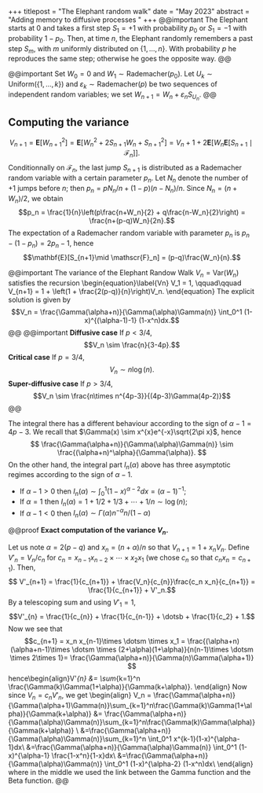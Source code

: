 +++
titlepost = "The Elephant random walk"
date = "May 2023"
abstract = "Adding memory to diffusive processes "
+++
@@important
The Elephant starts at 0 and takes a first step $S_1=+1$ with probability $p_0$ or $S_1 = -1$ with probability $1-p_0$. Then, at time $n$, the Elephant randomly remembers a past step $S_m$, with $m$ uniformly distributed on $\{1, \dotsc, n\}$. With probability $p$ he reproduces the same step; otherwise he goes the opposite way. 
@@

@@important 
Set $W_0=0$ and $W_1 \sim \mathrm{Rademacher}(p_0)$. Let $U_k \sim \mathrm{Uniform}(\{1, \dotsc, k\})$ and $\varepsilon_k \sim \mathrm{Rademacher}(p)$ be two sequences of independent random variables; we set $W_{n+1} = W_n + \varepsilon_n S_{U_n}$. 
@@ 

## Computing the variance
$$V_{n+1}=\mathbf{E}[W_{n+1}^2] = \mathbf{E}[W_n^2 + 2S_{n+1}W_n + S_{n+1}^2]=V_n + 1 + 2\mathbf{E}[W_n\mathbf{E}[S_{n+1}\mid \mathscr{F}_n]].$$ 
Conditionnally on $\mathscr{F}_n$, the last jump $S_{n+1}$ is distributed as a Rademacher random variable with a certain parameter $p_n$. Let $N_n$ denote the number of +1 jumps before $n$; then $p_n = pN_n/n + (1-p)(n-N_n)/n$. Since $N_n = (n+W_n)/2$, we obtain
$$p_n = \frac{1}{n}\left(p\frac{n+W_n}{2} + q\frac{n-W_n}{2}\right) = \frac{n+(p-q)W_n}{2n}.$$
The expectation of a Rademacher random variable with parameter $p_n$ is $p_n - (1-p_n) = 2p_n -1$, hence
$$\mathbf{E}[S_{n+1}\mid \mathscr{F}_n] = (p-q)\frac{W_n}{n}.$$

@@important
The variance of the Elephant Randow Walk $V_n = \mathrm{Var}(W_n)$ satisfies the recursion
\begin{equation}\label{Vn}
V_1 = 1, \qquad\qquad V_{n+1} = 1 + \left(1 + \frac{2(p-q)}{n}\right)V_n.
\end{equation}
The explicit solution is given by
$$V_n = \frac{\Gamma(\alpha+n)}{\Gamma(\alpha)\Gamma(n)} \int_0^1 (1-x)^{(\alpha-1)-1} (1-x^n)dx.$$
@@
@@important
**Diffusive case**
If $p<3/4$, 
$$V_n \sim \frac{n}{3-4p}.$$
**Critical case**
If $p=3/4$, 
$$V_n \sim n\log(n).$$
**Super-diffusive case**
If $p>3/4$, 
$$V_n \sim \frac{n\times n^{4p-3}}{(4p-3)\Gamma(4p-2)}$$
@@

The integral there has a different behaviour according to the sign of $\alpha-1 = 4p-3$. We recall that $\Gamma(x) \sim x^{x}e^{-x}\sqrt{2\pi x}$, hence 
$$ \frac{\Gamma(\alpha+n)}{\Gamma(\alpha)\Gamma(n)} \sim \frac{(\alpha+n)^\alpha}{\Gamma(\alpha)}. $$
On the other hand, the integral part $I_n(\alpha)$ above has three asymptotic regimes according to the sign of $\alpha-1$. 
- If $\alpha-1>0$ then $I_n(\alpha)\sim \int_0^1 (1-x)^{\alpha-2}dx = (\alpha-1)^{-1}$;
- If $\alpha=1$ then $I_n(\alpha)=1+1/2+1/3 +\dotsb + 1/n\sim \log(n)$;
- If $\alpha-1<0$ then $I_n(\alpha)\sim \Gamma(\alpha)n^{-\alpha}n/(1-\alpha)$

@@proof
**Exact computation of the variance $V_n$.** 


Let us note $\alpha = 2(p-q)$ and $x_n = (n + \alpha)/n$ so that $V_{n+1} = 1 + x_n V_n$. Define $V'_n = V_n/c_n$ for $c_n = x_{n-1}x_{n-2}\times\dotsm\times x_2x_1$ (we chose $c_n$ so that $c_nx_n = c_{n+1}$). Then, 
$$ V'_{n+1} = \frac{1}{c_{n+1}} + \frac{V_n}{c_{n}}\frac{c_n x_n}{c_{n+1}} = \frac{1}{c_{n+1}} + V'_n.$$
By a telescoping sum and using $V'_1 = 1$, 
$$V'_{n} = \frac{1}{c_{n}} + \frac{1}{c_{n-1}} + \dotsb + \frac{1}{c_2} + 1.$$
Now we see that 
$$c_{n+1} = x_n x_{n-1}\times \dotsm \times x_1 = \frac{(\alpha+n)(\alpha+n-1)\times \dotsm \times (2+\alpha)(1+\alpha)}{n(n-1)\times \dotsm \times 2\times 1}= \frac{\Gamma(\alpha+n)}{\Gamma(n)\Gamma(\alpha+1)} $$ 
hence\begin{align}V'_{n} &= \sum_{k=1}^n \frac{\Gamma(k)\Gamma(1+\alpha)}{\Gamma(k+\alpha)}. \end{align}
Now since $V_n = c_n V'_n$, we get
\begin{align} V_n = \frac{\Gamma(\alpha+n)}{\Gamma(\alpha+1)\Gamma(n)}\sum_{k=1}^n\frac{\Gamma(k)\Gamma(1+\alpha)}{\Gamma(k+\alpha)} &= \frac{\Gamma(\alpha+n)}{\Gamma(\alpha)\Gamma(n)}\sum_{k=1}^n\frac{\Gamma(k)\Gamma(\alpha)}{\Gamma(k+\alpha)} \\
&=\frac{\Gamma(\alpha+n)}{\Gamma(\alpha)\Gamma(n)}\sum_{k=1}^n \int_0^1 x^{k-1}(1-x)^{\alpha-1}dx\\
&=\frac{\Gamma(\alpha+n)}{\Gamma(\alpha)\Gamma(n)} \int_0^1 (1-x)^{\alpha-1} \frac{1-x^n}{1-x}dx\\
&=\frac{\Gamma(\alpha+n)}{\Gamma(\alpha)\Gamma(n)} \int_0^1 (1-x)^{\alpha-2} (1-x^n)dx\\
\end{align}
where in the middle we used the link between the Gamma function and the Beta function. 
@@